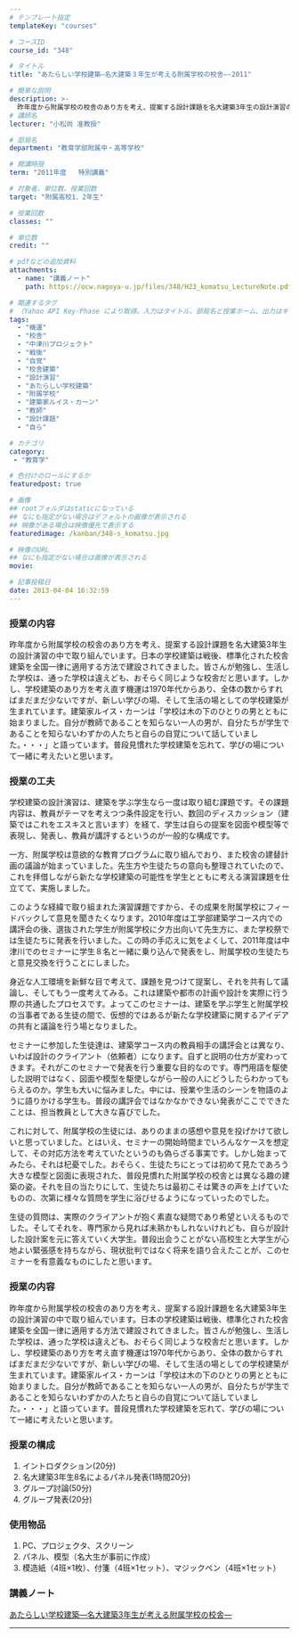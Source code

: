 ```yaml
---
# テンプレート指定
templateKey: "courses"

# コースID
course_id: "348"

# タイトル
title: "あたらしい学校建築—名大建築３年生が考える附属学校の校舎—-2011"

# 簡単な説明
description: >-
  昨年度から附属学校の校舎のあり方を考え、提案する設計課題を名大建築3年生の設計演習の中で取り組んでいます。日本の学校建築は戦後、標準化された校舎建築を全国一律に適用する方法で建設されてきました。皆さんが勉強し、生活した学校は、通った学校は違えども、おそらく同じような校舎だと思います。しかし、学校建築のあり方を考え直す機運は1970年代からあり、全体の数からすればまだまだ少ないですが、新しい学びの場 ....
# 講師名
lecturer: "小松尚 准教授"

# 部局名
department: "教育学部附属中・高等学校"

# 開講時限
term: "2011年度	特別講義"

# 対象者、単位数、授業回数
target: "附属高校1、2年生"

# 授業回数
classes: ""

# 単位数
credit: ""

# pdfなどの追加資料
attachments:
  - name: "講義ノート" 
    path: https://ocw.nagoya-u.jp/files/348/H23_komatsu_LectureNote.pdf

# 関連するタグ
# （Yahoo API Key-Phase により取得。入力はタイトル、部局名と授業ホーム、出力はキーフレーズ（tags））
tags:
  - "機運"
  - "校舎"
  - "中津川プロジェクト"
  - "戦後"
  - "自覚"
  - "校舎建築"
  - "設計演習"
  - "あたらしい学校建築"
  - "附属学校"
  - "建築家ルイス・カーン"
  - "教師"
  - "設計課題"
  - "自ら"

# カテゴリ
category:
 - "教育学"

# 色付けのロールにするか
featuredpost: true

# 画像
## rootフォルダはstaticになっている
## なにも指定がない場合はデフォルトの画像が表示される
## 映像がある場合は映像優先で表示する
featuredimage: /kanban/348-s_komatsu.jpg

# 映像のURL
## なにも指定がない場合は画像が表示される
movie: 

# 記事投稿日
date: 2013-04-04 16:32:59
---
```


### 授業の内容

昨年度から附属学校の校舎のあり方を考え、提案する設計課題を名大建築3年生の設計演習の中で取り組んでいます。日本の学校建築は戦後、標準化された校舎建築を全国一律に適用する方法で建設されてきました。皆さんが勉強し、生活した学校は、通った学校は違えども、おそらく同じような校舎だと思います。しかし、学校建築のあり方を考え直す機運は1970年代からあり、全体の数からすればまだまだ少ないですが、新しい学びの場、そして生活の場としての学校建築が生まれています。建築家ルイス・カーンは「学校は木の下のひとりの男とともに始まりました。自分が教師であることを知らない一人の男が、自分たちが学生であることを知らないわずかの人たちと自らの自覚について話していました。・・・」と語っています。普段見慣れた学校建築を忘れて、学びの場について一緒に考えたいと思います。


### 授業の工夫

学校建築の設計演習は、建築を学ぶ学生なら一度は取り組む課題です。その課題内容は、教員がテーマを考えつつ条件設定を行い、数回のディスカッション（建築ではこれをエスキスと言います）を経て、学生は自らの提案を図面や模型等で表現し、発表し、教員が講評するというのが一般的な構成です。

一方、附属学校は意欲的な教育プログラムに取り組んでおり、また校舎の建替計画の議論が始まっていました。先生方や生徒たちの意向も整理されていたので、これを拝借しながら新たな学校建築の可能性を学生とともに考える演習課題を仕立てて、実施しました。

このような経緯で取り組まれた演習課題ですから、その成果を附属学校にフィードバックして意見を聞きたくなります。2010年度は工学部建築学コース内での講評会の後、選抜された学生が附属学校に夕方出向いて先生方に、また学校祭では生徒たちに発表を行いました。この時の手応えに気をよくして、2011年度は中津川でのセミナーに学生８名と一緒に乗り込んで発表をし、附属学校の生徒たちと意見交換を行うことにしました。

身近な人工環境を新鮮な目で考えて、課題を見つけて提案し、それを共有して議論し、そしてもう一度考えてみる。これは建築や都市の計画や設計を実際に行う際の共通したプロセスです。よってこのセミナーは、建築を学ぶ学生と附属学校の当事者である生徒の間で、仮想的ではあるが新たな学校建築に関するアイデアの共有と議論を行う場となりました。

セミナーに参加した生徒達は、建築学コース内の教員相手の講評会とは異なり、いわば設計のクライアント（依頼者）になります。自ずと説明の仕方が変わってきます。それがこのセミナーで発表を行う重要な目的なのです。専門用語を駆使した説明ではなく、図面や模型を駆使しながら一般の人にどうしたらわかってもらえるのか。学生も大いに悩みました。中には、授業や生活のシーンを物語のように語りかける学生も。普段の講評会ではなかなかできない発表がここでできたことは、担当教員として大きな喜びでした。

これに対して、附属学校の生徒には、ありのままの感想や意見を投げかけて欲しいと思っていました。とはいえ、セミナーの開始時間までいろんなケースを想定して、その対応方法を考えていたというのも偽らざる事実です。しかし始まってみたら、それは杞憂でした。おそらく、生徒たちにとっては初めて見たであろう大きな模型と図面に表現された、普段見慣れた附属学校の校舎とは異なる趣の建築の姿。それを目の当たりにして、生徒たちは最初こそは驚きの声を上げていたものの、次第に様々な質問を学生に浴びせるようになっていったのでした。

生徒の質問は、実際のクライアントが抱く素直な疑問であり希望といえるものでした。そしてそれを、専門家から見れば未熟かもしれないけれども、自らが設計した設計案を元に答えていく大学生。普段出会うことがない高校生と大学生が心地よい緊張感を持ちながら、現状批判ではなく将来を語り合えたことが、このセミナーを有意義なものにしたと思います。





### 授業の内容

昨年度から附属学校の校舎のあり方を考え、提案する設計課題を名大建築3年生の設計演習の中で取り組んでいます。日本の学校建築は戦後、標準化された校舎建築を全国一律に適用する方法で建設されてきました。皆さんが勉強し、生活した学校は、通った学校は違えども、おそらく同じような校舎だと思います。しかし、学校建築のあり方を考え直す機運は1970年代からあり、全体の数からすればまだまだ少ないですが、新しい学びの場、そして生活の場としての学校建築が生まれています。建築家ルイス・カーンは「学校は木の下のひとりの男とともに始まりました。自分が教師であることを知らない一人の男が、自分たちが学生であることを知らないわずかの人たちと自らの自覚について話していました。・・・」と語っています。普段見慣れた学校建築を忘れて、学びの場について一緒に考えたいと思います。

### 授業の構成

1. イントロダクション(20分)
2. 名大建築3年生8名によるパネル発表(1時間20分)
3. グループ討論(50分)
4. グループ発表(20分)

### 使用物品

1. PC、プロジェクタ、スクリーン
2. パネル、模型（名大生が事前に作成）
3. 模造紙（4班×1枚）、付箋（4班×1セット）、マジックペン（4班×1セット）





### 講義ノート

[あたらしい学校建築—名大建築3年生が考える附属学校の校舎—](https://ocw.nagoya-u.jp/files/348/H23_komatsu_LectureNote.pdf) 








-----